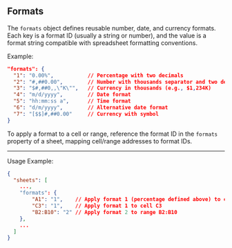 ## Formats

The `formats` object defines reusable number, date, and currency formats. Each key is a format ID (usually a string or number), and the value is a format string compatible with spreadsheet formatting conventions.

Example:

```json
"formats": {
  "1": "0.00%",           // Percentage with two decimals
  "2": "#,##0.00",        // Number with thousands separator and two decimals
  "3": "$#,##0,,\"K\"",   // Currency in thousands (e.g., $1,234K)
  "4": "m/d/yyyy",        // Date format
  "5": "hh:mm:ss a",      // Time format
  "6": "d/m/yyyy",        // Alternative date format
  "7": "[$$]#,##0.00"     // Currency with symbol
}
```

To apply a format to a cell or range, reference the format ID in the `formats` property of a sheet, mapping cell/range addresses to format IDs.

---

Usage Example:

```json
{
  "sheets": [
    ...,
    "formats": {
        "A1": "1",    // Apply format 1 (percentage defined above) to cell A1
        "C3": "1",    // Apply format 1 to cell C3
        "B2:B10": "2" // Apply format 2 to range B2:B10
    },
    ...
  ]
}
```
